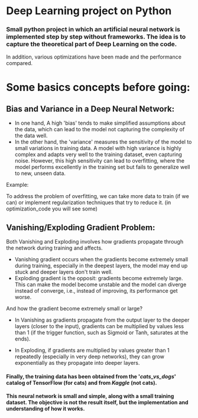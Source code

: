 # Deep Learning project on Python

### Small python project in which an artificial neural network is implemented step by step without frameworks. The idea is to capture the theoretical part of Deep Learning on the code.

In addition, various optimizations have been made and the performance compared.

# Some basics concepts before going:

## Bias and Variance in a Deep Neural Network:

* In one hand,  A high 'bias' tends to make simplified assumptions about the data, which can lead to the model not capturing the complexity of the data well.
* In the other hand, the 'variance' measures the sensitivity of the model to small variations in training data. A model with high variance is highly complex 
and adapts very well to the training dataset, even capturing noise. However, this high sensitivity can lead to overfitting, where the model performs excellently in the training set but fails to generalize well to new, unseen data.

Example:


To address the problem of overfitting, we can take more data to train (if we can) or implement regularization techniques that try to reduce it. (in optimization_code you will see some)

## Vanishing/Exploding Gradient Problem:
Both Vanishing and Exploding involves how gradients propagate through the network during training and affects. 

* Vanishing gradient occurs when the gradients become extremely small during training, especially in the deepest layers, the model may end up stuck and deeper layers don't train well.
* Exploding gradient is the opposit: gradients become extremely large. This can make the model become unstable and the model can diverge instead of converge, i.e., instead of improving, its performance get worse.

And how the gradient become extremely small or large? 

* In Vanishing as gradients propagate from the output layer to the deeper layers (closer to the input), gradients can be multiplied by values less than 1 (if the trigger function, 
such as Sigmoid or Tanh, saturates at the ends).

* In Exploding, if gradients are multiplied by values greater than 1 repeatedly (especially in very deep networks), they can grow exponentially as they propagate into deeper layers.



#### Finally, the training data has been obtained from the '*cats_vs_dogs*' catalog of TensorFlow (for cats) and from *Kaggle* (not cats).

#### This neural network is small and simple, along with a small training dataset. The objective is not the result itself, but the implementation and understanding of how it works.
